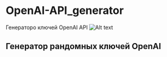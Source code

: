 # OpenAI-API_generator
Генераторо ключей  OpenAI API
![Alt text](https://i.postimg.cc/nrYtmqND/Screenshot-1.png)
## Генератор рандомных ключей OpenAI
